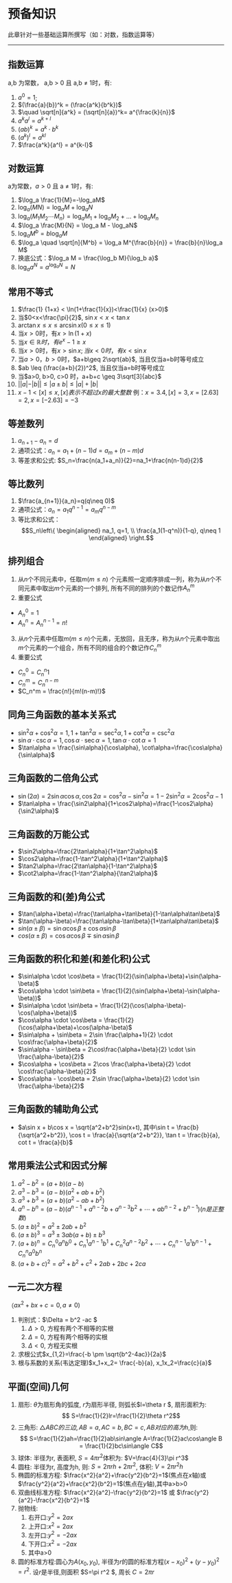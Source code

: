 # 预备知识

 
此章针对一些基础运算所撰写（如：对数，指数运算等）

---- 

## 指数运算
a,b 为常数， a,b > 0 且 a,b $\neq$ 1时，有: 
1. $a^0 = 1$;
 2. $(\frac{a}{b})^k = (\frac{a^k}{b^k})$
 3. $\quad \sqrt[n]{a^k} = (\sqrt[n]{a})^k= a^{\frac{k}{n}}$
 4. $a^ka^l=a^{k+l}$
 5. $(ab)^k=a^k \cdot b^k$
 6. $(a^k)^l=a^{kl}$
 7. $\frac{a^k}{a^l} = a^{k-l}$

## 对数运算
a为常数，$a > 0$ 且 a $\neq$ 1时，有:
 1. $\log_a \frac{1}{M}=-\log_aM$
 2. $\log_a(MN)=\log_aM+\log_aN$
 3. $\log_a(M_1M_2\dotsb M_n )= \log_a M_1 + \log_a M_2 + \dots + \log_a M_n$
 4. $\log_a \frac{M}{N} = \log_a M - \log_aN$
 5. $\log_a M^b = b \log_a M$
 6. $\log_a \quad \sqrt[n]{M^b} = \log_a M^{\frac{b}{n}} = \frac{b}{n}\log_a M$
 7. 换底公式：$\log_a M = \frac{\log_b M}{\log_b a}$
 8. $\log_a a^N = a^{\log_a N}=N$

## 常用不等式
 1. $\frac{1} {1+x} < \ln(1+\frac{1}{x})<\frac{1}{x} (x>0)$
 2. 当$0<x<\frac{\pi}{2}$, $\sin x < x < \tan x$
 3. $\arctan x \leq x \leq \arcsin x(0\leq x \leq1)$
 4. 当$x>0$时，有$x>\ln(1+x)$
 5. 当$x \in \mathbb{R}时，有e^x-1\geq x$
 6. 当$x>0$时，有$x > \sin x; 当x<0时，有x < \sin x$
 7. 当$a>0，b>0$时，$a+b\geq 2\sqrt{ab}$, 当且仅当a=b时等号成立
 8. $ab \leq (\frac{a+b}{2})^2$, 当且仅当a=b时等号成立
 9. 当$a>0, b>0, c>0 时，a+b+c \geq 3\sqrt[3]{abc}$
 10. $||a|-|b|| \leq |a\pm b| \leq |a|+|b|$
 11. $x-1<[x]\leq x, [x]表示不超过x的最大整数$
    例：$x=3.4, [x]=3, x=[2.63]=2, x=[-2.63]=-3$
    
## 等差数列
 1. $a_{n+1}-a_n=d$
 2. 通项公式：$a_n=a_1+(n-1)d=a_m+(n-m)d$  
 3. 等差求和公式: $S_n=\frac{n(a_1+a_n)}{2}=na_1+\frac{n(n-1)d}{2}$

## 等比数列
 1. $\frac{a_{n+1}}{a_n}=q(q\neq 0)$
 2. 通项公式：$a_n=a_1q^{n-1}=a_mq^{n-m}$
 3. 等比求和公式：
    $$S_n\left\{
    \begin{aligned}
    na_1, q=1, \\
    \frac{a_1(1-q^n)}{1-q}, q\neq 1 
    \end{aligned}
    \right.$$

## 排列组合
 1. 从$n$个不同元素中，任取$m(m\leq n)$ 个元素照一定顺序排成一列，称为从$n$个不同元素中取出$m$个元素的一个排列, 所有不同的排列的个数记作$A_n^m$
 2. 重要公式
   - $A_n^0=1$
   - $A_n^n=A_n^{n-1}=n!$
 3. 从$n$个元素中任取$m(m\leq n)$个元素，无放回，且无序，称为从$n$个元素中取出$m$个元素的一个组合，所有不同的组合的个数记作$C_n^m$
 4. 重要公式
   - $C_n^0=C_n^n1$
   - $C_n^m=C_n^{n-m}$
   - $C_n^m = \frac{n!}{m!(n-m)!}$

## 同角三角函数的基本关系式
 - $\sin^2\alpha+\cos^2\alpha=1, 1+\tan^2\alpha=\sec^2\alpha, 1+\cot^2\alpha=\csc^2\alpha$
 - $\sin\alpha \cdot \csc\alpha=1, \cos\alpha \cdot \sec\alpha=1, \tan\alpha \cdot \cot\alpha=1$
 - $\tan\alpha = \frac{\sin\alpha}{\cos\alpha}, \cot\alpha=\frac{\cos\alpha}{\sin\alpha}$
  

## 三角函数的二倍角公式
- $\sin(2\alpha)=2\sin\alpha\cos\alpha, \cos2\alpha = \cos^2\alpha-\sin^2\alpha = 1-2\sin^2\alpha = 2\cos^2\alpha-1$
- $\tan\alpha = \frac{\sin2\alpha}{1+\cos2\alpha}=\frac{1-\cos2\alpha}{\sin2\alpha}$

## 三角函数的万能公式
- $\sin2\alpha=\frac{2\tan\alpha}{1+\tan^2\alpha}$
- $\cos2\alpha=\frac{1-\tan^2\alpha}{1+\tan^2\alpha}$
- $\tan2\alpha=\frac{2\tan\alpha}{1-\tan^2\alpha}$
- $\cot2\alpha=\frac{1-\tan^2\alpha}{\tan2\alpha}$

## 三角函数的和(差)角公式
- $\tan(\alpha+\beta)=\frac{\tan\alpha+\tan\beta}{1-\tan\alpha\tan\beta}$
- $\tan(\alpha-\beta)=\frac{\tan\alpha-\tan\beta}{1+\tan\alpha\tan\beta}$
- $sin(\alpha \pm \beta)=\sin\alpha\cos\beta \pm \cos\alpha\sin\beta$
- $cos(\alpha \pm \beta)=\cos\alpha\cos\beta \mp \sin\alpha\sin\beta$

## 三角函数的积化和差(和差化积)公式
- $\sin\alpha \cdot \cos\beta = \frac{1}{2}(\sin(\alpha+\beta)+\sin(\alpha-\beta)$
- $\cos\alpha \cdot \sin\beta = \frac{1}{2}(\sin(\alpha+\beta)-\sin(\alpha-\beta))$
- $\sin\alpha \cdot \sin\beta = \frac{1}{2}(\cos(\alpha-\beta)-\cos(\alpha+\beta))$
- $\cos\alpha \cdot \cos\beta = \frac{1}{2}(\cos(\alpha+\beta)+\cos(\alpha-\beta)$
- $\sin\alpha + \sin\beta = 2\sin \frac{\alpha+1}{2} \cdot \cos\frac{\alpha+\beta}{2}$
- $\sin\alpha - \sin\beta = 2\cos\frac{\alpha+\beta}{2} \cdot \sin \frac{\alpha-\beta}{2}$
- $\cos\alpha + \cos\beta = 2\cos \frac{\alpha+\beta}{2} \cdot \cos\frac{\alpha-\beta}{2}$
- $\cos\alpha - \cos\beta = 2\sin \frac{\alpha+\beta}{2} \cdot \sin \frac{\alpha-\beta}{2}$


## 三角函数的辅助角公式
- $a\sin x + b\cos x = \sqrt{a^2+b^2}sin(x+t), 其中\sin t = \frac{b}{\sqrt{a^2+b^2}}, \cos t = \frac{a}{\sqrt{a^2+b^2}}, \tan t = \frac{b}{a}, cot t = \frac{a}{b}$


## 常用乘法公式和因式分解
 1. $a^2-b^2 = (a+b)(a-b)$
 2. $a^3-b^3 = (a-b)(a^2+ab+b^2)$
 3. $a^3+b^3 = (a+b)(a^2-ab+b^2)$
 4. $a^n-b^n = (a-b)(a^{n-1}+a^{n-2}b+a^{n-3}b^2+\cdots+ab^{n-2}+b^{n-1}) (n是正整数)$
 5. $(a\pm b)^2 = a^2\pm 2ab+b^2$
 6. $(a \pm b)^3 = a^3 \pm 3ab(a+b) \pm b^3$
 7. $(a+b)^n = C_n^0a^nb^0+C_n^1a^{n-1}b^1+C_n^2a^{n-2}b^2+\cdots+C_n^{n-1}a^1b^{n-1}+C_n^na^0b^n$
 8. $(a+b+c)^2 = a^2+b^2+c^2+2ab+2bc+2ca$

## 一元二次方程
  （$ax^2 + bx +c = 0, a\neq 0$)
  1. 判别式：$\Delta = b^2 -ac $
     1. $\Delta > 0$, 方程有两个不相等的实根
     2. $\Delta = 0$, 方程有两个相等的实根
     3. $\Delta < 0$, 方程无实根
  2. 求根公式$x_{1,2}=\frac{-b \pm \sqrt{b^2-4ac}}{2a}$
  3. 根与系数的关系(韦达定理)$x_1+x_2= \frac{-b}{a}, x_1x_2=\frac{c}{a}$

## 平面(空间)几何
  1. 扇形: $\theta$为扇形角的弧度, $r$为扇形半径, 则弧长$l=\theta r $, 扇形面积为:
     $$ S=\frac{1}{2}lr=\frac{1}{2}\theta r^2$$
  2. 三角形: $\triangle ABC的三边, AB=a,AC=b,BC=c, AB对应的高为h$,则:
     $$ S=\frac{1}{2}ah=\frac{1}{2}ab\sin\angle A=\frac{1}{2}ac\cos\angle B = \frac{1}{2}bc\sin\angle C$$
  3. 球体: 半径为r, 表面积, $S=4\pi r^2$体积为: $V=\frac{4}{3}\pi r^3$
  4. 圆柱: 半径为r, 高度为h, 则: $S=2\pi rh+2\pi r^2$, 体积: $V=2\pi r^2h$
  5. 椭圆的标准方程: $\frac{x^2}{a^2}+\frac{y^2}{b^2}=1$(焦点在$x$轴)或$\frac{y^2}{a^2}+\frac{x^2}{b^2}=1$(焦点在$y$轴),其中a>b>0
  6. 双曲线标准方程: $\frac{x^2}{a^2}-\frac{y^2}{b^2}=1$ 或 $\frac{y^2}{a^2}-\frac{x^2}{b^2}=1$
  7. 抛物线:
     1. 右开口:$y^2=2ax$
     2. 上开口:$x^2=2ax$
     3. 左开口:$y^2=-2ax$
     4. 下开口:$x^2=-2ax$
     5. 其中a>0
  8. 圆的标准方程:圆心为$A(x_0,y_0)$, 半径为$r$的圆的标准方程$(x-x_0)^2+(y-y_0)^2=r^2$. 设$r$是半径,则面积 $S=\pi r^2 $, 周长 $C=2\pi r$